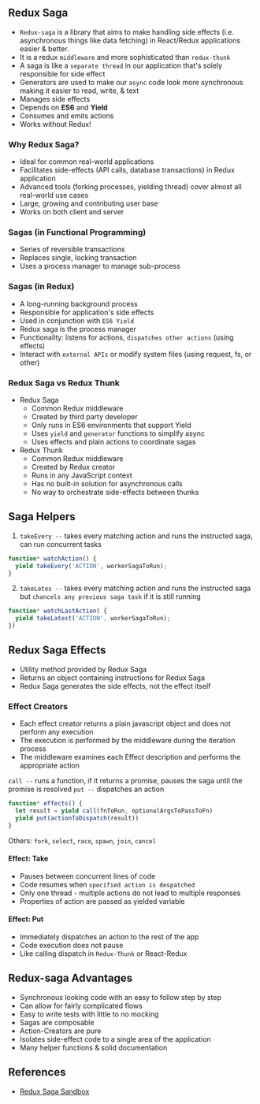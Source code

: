 ## Redux Saga

- `Redux-saga` is a library that aims to make handling side effects (i.e. asynchronous things like data fetching) in React/Redux applications easier & better.
- It is a redux `middleware` and more sophisticated than `redux-thunk`
- A saga is like a `separate thread` in our application that's solely responsible for side effect
- Generators are used to make our `async` code look more synchronous making it easier to read, write, & text
- Manages side effects
- Depends on **ES6** and **Yield**
- Consumes and emits actions
- Works without Redux!

### Why Redux Saga?

- Ideal for common real-world applications
- Facilitates side-effects (API calls, database transactions) in Redux application
- Advanced tools (forking processes, yielding thread) cover almost all real-world use cases
- Large, growing and contributing user base
- Works on both client and server

### Sagas (in Functional Programming)

- Series of reversible transactions
- Replaces single, locking transaction
- Uses a process manager to manage sub-process

### Sagas (in Redux)

- A long-running background process
- Responsible for application's side effects
- Used in conjunction with `ES6 Yield`
- Redux saga is the process manager
- Functionality: listens for actions, `dispatches other actions` (using effects)
- Interact with `external APIs` or modify system files (using request, fs, or other)

### Redux Saga vs Redux Thunk

- Redux Saga
  - Common Redux middleware
  - Created by third party developer
  - Only runs in ES6 environments that support Yield
  - Uses `yield` and `generator` functions to simplify async
  - Uses effects and plain actions to coordinate sagas
- Redux Thunk
  - Common Redux middleware
  - Created by Redux creator
  - Runs in any JavaScript context
  - Has no built-in solution for asynchronous calls
  - No way to orchestrate side-effects between thunks
  

## Saga Helpers

1. `takeEvery --` takes every matching action and runs the instructed saga, can run concurrent tasks

```js
function* watchAction() {
  yield takeEvery('ACTION', workerSagaToRun);
}
```

2. `takeLates --` takes every matching action and runs the instructed saga but `chancels any previous saga task` if it is still running

```js
function* watchLastAction( {
  yield takeLatest('ACTION', workerSagaToRun);
})
```

## Redux Saga Effects

- Utility method provided by Redux Saga
- Returns an object containing instructions for Redux Saga
- Redux Saga generates the side effects, not the effect itself

### Effect Creators

- Each effect creator returns a plain javascript object and does not perform any execution
- The execution is performed by the middleware during the iteration process
- The middleware examines each Effect description and performs the appropriate action

`call --` runs a function, if it returns a promise, pauses the saga until the promise is resolved
`put --` dispatches an action

```js
function* effects() {
  let result = yield call(fnToRun, optionalArgsToPassToFn)
  yield put(actionToDispatch(result))
}
```

Others: `fork`, `select`, `race`, `spawn`, `join`, `cancel` 

#### Effect: Take

- Pauses between concurrent lines of code
- Code resumes when `specified action is despatched`
- Only one thread - multiple actions do not lead to multiple responses
- Properties of action are passed as yielded variable

#### Effect: Put

- Immediately dispatches an action to the rest of the app
- Code execution does not pause
- Like calling dispatch in `Redux-Thunk` or React-Redux

## Redux-saga Advantages

- Synchronous looking code with an easy to follow step by step
- Can allow for fairly complicated flows
- Easy to write tests with little to no mocking
- Sagas are composable
- Action-Creators are pure
- Isolates side-effect code to a single area of the application
- Many helper functions & solid documentation

## References

- [Redux Saga Sandbox](https://github.com/danielstern/redux-saga-sandbox)
